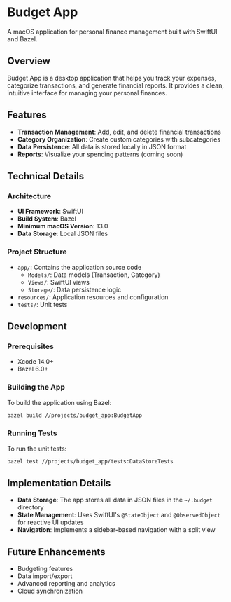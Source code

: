 # Budget App

A macOS application for personal finance management built with SwiftUI and Bazel.

## Overview

Budget App is a desktop application that helps you track your expenses, categorize transactions, and generate financial reports. It provides a clean, intuitive interface for managing your personal finances.

## Features

- **Transaction Management**: Add, edit, and delete financial transactions
- **Category Organization**: Create custom categories with subcategories
- **Data Persistence**: All data is stored locally in JSON format
- **Reports**: Visualize your spending patterns (coming soon)

## Technical Details

### Architecture

- **UI Framework**: SwiftUI
- **Build System**: Bazel
- **Minimum macOS Version**: 13.0
- **Data Storage**: Local JSON files

### Project Structure

- `app/`: Contains the application source code
  - `Models/`: Data models (Transaction, Category)
  - `Views/`: SwiftUI views
  - `Storage/`: Data persistence logic
- `resources/`: Application resources and configuration
- `tests/`: Unit tests

## Development

### Prerequisites

- Xcode 14.0+
- Bazel 6.0+

### Building the App

To build the application using Bazel:

```bash
bazel build //projects/budget_app:BudgetApp
```


### Running Tests

To run the unit tests:

```bash
bazel test //projects/budget_app/tests:DataStoreTests
```


## Implementation Details

- **Data Storage**: The app stores all data in JSON files in the `~/.budget` directory
- **State Management**: Uses SwiftUI's `@StateObject` and `@ObservedObject` for reactive UI updates
- **Navigation**: Implements a sidebar-based navigation with a split view

## Future Enhancements

- Budgeting features
- Data import/export
- Advanced reporting and analytics
- Cloud synchronization

